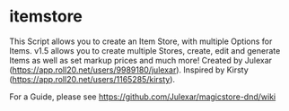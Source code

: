 # itemstore

This Script allows you to create an Item Store, with multiple Options for Items.
v1.5 allows you to create multiple Stores, create, edit and generate Items as well as set markup prices and much more!
Created by Julexar (https://app.roll20.net/users/9989180/julexar).
Inspired by Kirsty (https://app.roll20.net/users/1165285/kirsty).

For a Guide, please see https://github.com/Julexar/magicstore-dnd/wiki

